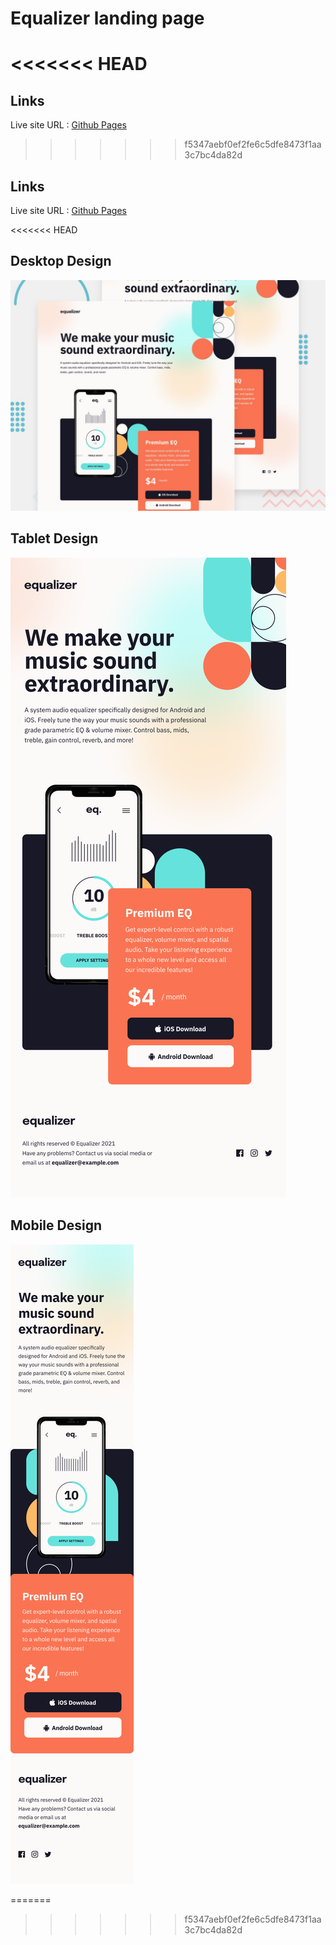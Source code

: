 # Equalizer landing page
<<<<<<< HEAD
=======

## Links
Live site URL :  [Github Pages](https://annepatchkoria.github.io/Equalizer-landing-page/)
>>>>>>> f5347aebf0ef2fe6c5dfe8473f1aa3c7bc4da82d

## Links
Live site URL :  [Github Pages](https://annepatchkoria.github.io/Equalizer-landing-page/)

<<<<<<< HEAD
## Desktop Design
![Design preview for the Equalizer landing page coding challenge](./design/preview.jpg)
## Tablet Design
![Design preview for the Equalizer landing page coding challenge](./design/Tablet.png)
## Mobile Design
![Design preview for the Equalizer landing page coding challenge](./design/Mobile.png)


=======

>>>>>>> f5347aebf0ef2fe6c5dfe8473f1aa3c7bc4da82d
